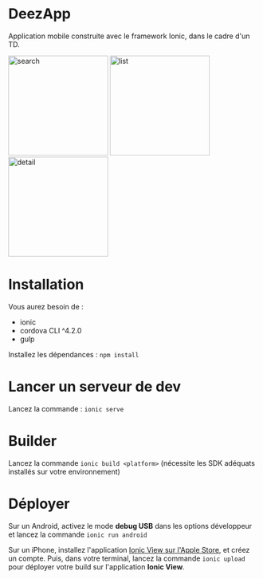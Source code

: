 # DeezApp
Application mobile construite avec le framework Ionic, dans le cadre d'un TD.

<a href="https://raw.githubusercontent.com/jmpp/deezapp/194a652b27d177f9eaaf3d204480244031a1bd0d/_docs/search.png"><img src="https://raw.githubusercontent.com/jmpp/deezapp/194a652b27d177f9eaaf3d204480244031a1bd0d/_docs/search.png" alt="search" width="200"></a>
<a href="https://raw.githubusercontent.com/jmpp/deezapp/194a652b27d177f9eaaf3d204480244031a1bd0d/_docs/list.png"><img src="https://raw.githubusercontent.com/jmpp/deezapp/194a652b27d177f9eaaf3d204480244031a1bd0d/_docs/list.png" alt="list" width="200"></a>
<a href="https://raw.githubusercontent.com/jmpp/deezapp/194a652b27d177f9eaaf3d204480244031a1bd0d/_docs/detail.png"><img src="https://raw.githubusercontent.com/jmpp/deezapp/194a652b27d177f9eaaf3d204480244031a1bd0d/_docs/detail.png" alt="detail" width="200"></a>

# Installation
Vous aurez besoin de :
* ionic
* cordova CLI ^4.2.0
* gulp

Installez les dépendances : `npm install`

# Lancer un serveur de dev
Lancez la commande : `ionic serve`

# Builder
Lancez la commande `ionic build <platform>` (nécessite les SDK adéquats installés sur votre environnement)

# Déployer
Sur un Android, activez le mode **debug USB** dans les options développeur et lancez la commande `ionic run android`

Sur un iPhone, installez l'application [Ionic View sur l'Apple Store](https://itunes.apple.com/us/app/ionic-view/id849930087?mt=8), et créez un compte. Puis, dans votre terminal, lancez la commande `ionic upload` pour déployer votre build sur l'application **Ionic View**.